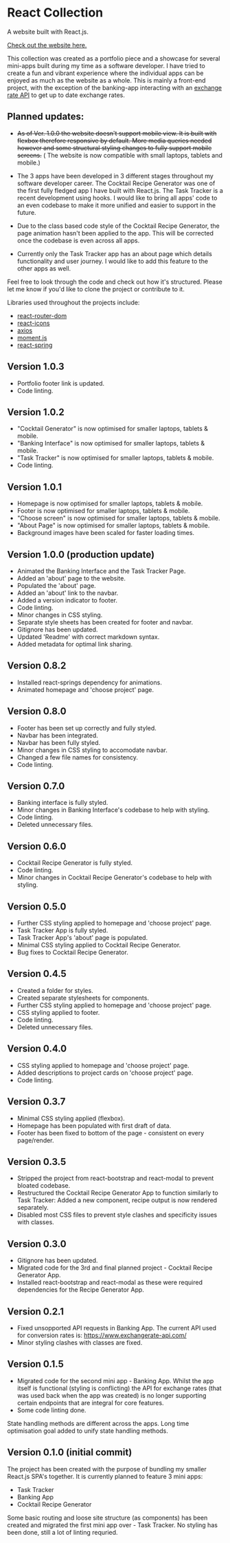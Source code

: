 # React Collection

A website built with React.js.

[Check out the website here.](https://react-collection.netlify.app/)

This collection was created as a portfolio piece and a showcase for
several mini-apps built during my time as a software developer. I have
tried to create a fun and vibrant experience where the individual apps
can be enjoyed as much as the website as a whole. This is mainly a
front-end project, with the exception of the banking-app interacting
with an
[exchange rate API](https://www.exchangerate-api.com/)
to get up to date exchange rates.

## Planned updates:

- ~~As of Ver. 1.0.0 the website doesn't support mobile view. It is
  built with flexbox therefore responsive by default. More media
  queries needed however and some structural styling changes to
  fully support mobile screens.~~
  ( The website is now compatible with small laptops, tablets and mobile.)

- The 3 apps have been developed in 3 different stages throughout my
  software developer career. The Cocktail Recipe Generator was one
  of the first fully fledged app I have built with React.js. The
  Task Tracker is a recent development using hooks. I would like to
  bring all apps' code to an even codebase to make it more unified
  and easier to support in the future.

- Due to the class based code style of the Cocktail Recipe
  Generator, the page animation hasn't been applied to the app. This
  will be corrected once the codebase is even across all apps.

- Currently only the Task Tracker app has an about page which
  details functionality and user journey. I would like to add this
  feature to the other apps as well.

Feel free to look through the code and check out how it's structured. Please
let me know if you'd like to clone the project or contribute to it.

Libraries used throughout the projects include:

- [react-router-dom](https://reactrouter.com/web/guides/quick-start)
- [react-icons](https://react-icons.github.io/react-icons/)
- [axios](https://github.com/axios/axios)
- [moment.js](https://momentjs.com/)
- [react-spring](https://react-spring.io/basics)

## Version 1.0.3

- Portfolio footer link is updated.
- Code linting.

## Version 1.0.2

- "Cocktail Generator" is now optimised for smaller laptops, tablets & mobile.
- "Banking Interface" is now optimised for smaller laptops, tablets & mobile.
- "Task Tracker" is now optimised for smaller laptops, tablets & mobile.
- Code linting.

## Version 1.0.1

- Homepage is now optimised for smaller laptops, tablets & mobile.
- Footer is now optimised for smaller laptops, tablets & mobile.
- "Choose screen" is now optimised for smaller laptops, tablets & mobile.
- "About Page" is now optimised for smaller laptops, tablets & mobile.
- Background images have been scaled for faster loading times.

## Version 1.0.0 (production update)

- Animated the Banking Interface and the Task Tracker Page.
- Added an 'about' page to the website.
- Populated the 'about' page.
- Added an 'about' link to the navbar.
- Added a version indicator to footer.
- Code linting.
- Minor changes in CSS styling.
- Separate style sheets has been created for footer and navbar.
- Gitignore has been updated.
- Updated 'Readme' with correct markdown syntax.
- Added metadata for optimal link sharing.

## Version 0.8.2

- Installed react-springs dependency for animations.
- Animated homepage and 'choose project' page.

## Version 0.8.0

- Footer has been set up correctly and fully styled.
- Navbar has been integrated.
- Navbar has been fully styled.
- Minor changes in CSS styling to accomodate navbar.
- Changed a few file names for consistency.
- Code linting.

## Version 0.7.0

- Banking interface is fully styled.
- Minor changes in Banking Interface's codebase to help with styling.
- Code linting.
- Deleted unnecessary files.

## Version 0.6.0

- Cocktail Recipe Generator is fully styled.
- Code linting.
- Minor changes in Cocktail Recipe Generator's codebase to help with styling.

## Version 0.5.0

- Further CSS styling applied to homepage and 'choose project' page.
- Task Tracker App is fully styled.
- Task Tracker App's 'about' page is populated.
- Minimal CSS styling applied to Cocktail Recipe Generator.
- Bug fixes to Cocktail Recipe Generator.

## Version 0.4.5

- Created a folder for styles.
- Created separate stylesheets for components.
- Further CSS styling applied to homepage and 'choose project' page.
- CSS styling applied to footer.
- Code linting.
- Deleted unnecessary files.

## Version 0.4.0

- CSS styling applied to homepage and 'choose project' page.
- Added descriptions to project cards on 'choose project' page.
- Code linting.

## Version 0.3.7

- Minimal CSS styling applied (flexbox).
- Homepage has been populated with first draft of data.
- Footer has been fixed to bottom of the page - consistent on every page/render.

## Version 0.3.5

- Stripped the project from react-bootstrap and react-modal to prevent bloated codebase.
- Restructured the Cocktail Recipe Generator App to function similarly to Task Tracker: Added a new component, recipe output is now rendered separately.
- Disabled most CSS files to prevent style clashes and specificity issues with classes.

## Version 0.3.0

- Gitignore has been updated.
- Migrated code for the 3rd and final planned project - Cocktail Recipe Generator App.
- Installed react-bootstrap and react-modal as these were required dependencies for the Recipe Generator App.

## Version 0.2.1

- Fixed unsopported API requests in Banking App. The current API used for conversion rates is: https://www.exchangerate-api.com/
- Minor styling clashes with classes are fixed.

## Version 0.1.5

- Migrated code for the second mini app - Banking App. Whilst the app itself is functional (styling is conflicting) the API for exchange rates (that was used back when the app was created) is no longer supporting certain endpoints that are integral for core features.
- Some code linting done.

State handling methods are different across the apps. Long time optimisation goal added to unify state handling methods.

## Version 0.1.0 (initial commit)

The project has been created with the purpose of bundling my smaller React.js SPA's together.
It is currently planned to feature 3 mini apps:

- Task Tracker
- Banking App
- Cocktail Recipe Generator

Some basic routing and loose site structure (as components) has been created and migrated the first mini app over - Task Tracker.
No styling has been done, still a lot of linting requried.
